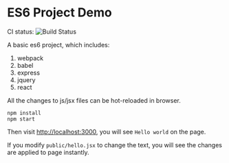 ES6 Project Demo
=================

CI status: ![Build Status](https://travis-ci.org/js-demos/es6-project-demo.png?branch=master)

A basic es6 project, which includes:

1. webpack
2. babel
3. express
4. jquery
5. react

All the changes to js/jsx files can be hot-reloaded in browser.

```
npm install
npm start
```

Then visit <http://localhost:3000>, you will see `Hello world` on the page.

If you modify `public/hello.jsx` to change the text, you will see the changes are applied to page instantly.



